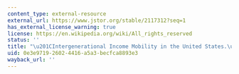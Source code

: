 ```yaml
---
content_type: external-resource
external_url: https://www.jstor.org/stable/2117312?seq=1
has_external_license_warning: true
license: https://en.wikipedia.org/wiki/All_rights_reserved
status: ''
title: "\u201CIntergenerational Income Mobility in the United States.\u201D"
uid: 0e3e9719-2602-4416-a5a3-becfca8893e3
wayback_url: ''
---
```

